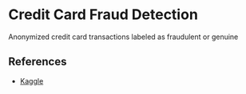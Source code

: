 # Credit Card Fraud Detection
Anonymized credit card transactions labeled as fraudulent or genuine

## References
- [Kaggle](https://www.kaggle.com/mlg-ulb/creditcardfraud)
